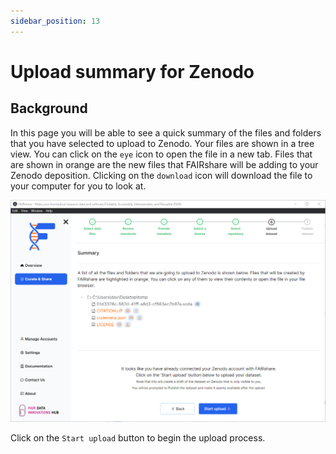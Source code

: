```yaml
---
sidebar_position: 13
---
```


# Upload summary for Zenodo

## Background

In this page you will be able to see a quick summary of the files and folders that you have selected to upload to Zenodo. Your files are shown in a tree view. You can click on the `eye`
icon to open the file in a new tab. Files that are shown in orange are the new files that FAIRshare will be adding to your Zenodo deposition. Clicking on the `download` icon will download the file to your computer for you to look at.

![](./images/zenodoUploadSummary.png)

Click on the `Start upload` button to begin the upload process.
